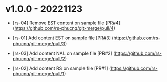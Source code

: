 # v1.0.0 - 20221123

* [rs-04] Remove EST content on sample file
[PR#4] (https://github.com/rs-phucnq/git-merge/pull/4)

* [rs-01] Add content EST on sample file
[PR#3] (https://github.com/rs-phucnq/git-merge/pull/3)

* [rs-03] Add content NAL on sample file
[PR#2] (https://github.com/rs-phucnq/git-merge/pull/2)

* [rs-02] Add content RS on sample file
[PR#1] (https://github.com/rs-phucnq/git-merge/pull/1) 
